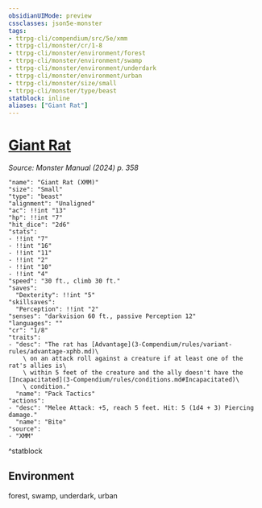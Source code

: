 ```yaml
---
obsidianUIMode: preview
cssclasses: json5e-monster
tags:
- ttrpg-cli/compendium/src/5e/xmm
- ttrpg-cli/monster/cr/1-8
- ttrpg-cli/monster/environment/forest
- ttrpg-cli/monster/environment/swamp
- ttrpg-cli/monster/environment/underdark
- ttrpg-cli/monster/environment/urban
- ttrpg-cli/monster/size/small
- ttrpg-cli/monster/type/beast
statblock: inline
aliases: ["Giant Rat"]
---
```

# [Giant Rat](3-Compendium\bestiary\beast/giant-rat-xmm.md)
*Source: Monster Manual (2024) p. 358*  

```statblock
"name": "Giant Rat (XMM)"
"size": "Small"
"type": "beast"
"alignment": "Unaligned"
"ac": !!int "13"
"hp": !!int "7"
"hit_dice": "2d6"
"stats":
- !!int "7"
- !!int "16"
- !!int "11"
- !!int "2"
- !!int "10"
- !!int "4"
"speed": "30 ft., climb 30 ft."
"saves":
  "Dexterity": !!int "5"
"skillsaves":
  "Perception": !!int "2"
"senses": "darkvision 60 ft., passive Perception 12"
"languages": ""
"cr": "1/8"
"traits":
- "desc": "The rat has [Advantage](3-Compendium/rules/variant-rules/advantage-xphb.md)\
    \ on an attack roll against a creature if at least one of the rat's allies is\
    \ within 5 feet of the creature and the ally doesn't have the [Incapacitated](3-Compendium/rules/conditions.md#Incapacitated)\
    \ condition."
  "name": "Pack Tactics"
"actions":
- "desc": "Melee Attack: +5, reach 5 feet. Hit: 5 (1d4 + 3) Piercing damage."
  "name": "Bite"
"source":
- "XMM"
```
^statblock

## Environment

forest, swamp, underdark, urban